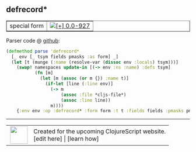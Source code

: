 ## defrecord\*



 <table border="1">
<tr>
<td>special form</td>
<td><a href="https://github.com/cljsinfo/cljs-api-docs/tree/0.0-927"><img valign="middle" alt="[+] 0.0-927" title="Added in 0.0-927" src="https://img.shields.io/badge/+-0.0--927-lightgrey.svg"></a> </td>
</tr>
</table>









Parser code @ [github](https://github.com/clojure/clojurescript/blob/r1236/src/clj/cljs/compiler.clj#L1218-L1229):

```clj
(defmethod parse 'defrecord*
  [_ env [_ tsym fields pmasks :as form] _]
  (let [t (munge (:name (resolve-var (dissoc env :locals) tsym)))]
    (swap! namespaces update-in [(-> env :ns :name) :defs tsym]
           (fn [m]
             (let [m (assoc (or m {}) :name t)]
               (if-let [line (:line env)]
                 (-> m
                     (assoc :file *cljs-file*)
                     (assoc :line line))
                 m))))
    {:env env :op :defrecord* :form form :t t :fields fields :pmasks pmasks}))
```

<!--
Repo - tag - source tree - lines:

 <pre>
clojurescript @ r1236
└── src
    └── clj
        └── cljs
            └── <ins>[compiler.clj:1218-1229](https://github.com/clojure/clojurescript/blob/r1236/src/clj/cljs/compiler.clj#L1218-L1229)</ins>
</pre>

-->

---




 <table>
<tr><td>
<img valign="middle" align="right" width="48px" src="http://i.imgur.com/Hi20huC.png">
</td><td>
Created for the upcoming ClojureScript website.<br>
[edit here] | [learn how]
</td></tr></table>

[edit here]:https://github.com/cljsinfo/cljs-api-docs/blob/master/cljsdoc/special/defrecordSTAR.cljsdoc
[learn how]:https://github.com/cljsinfo/cljs-api-docs/wiki/cljsdoc-files

<!--

This information was too distracting to show to readers, but I'll leave it
commented here since it is helpful to:

- pretty-print the data used to generate this document
- and show how to retrieve that data



The API data for this symbol:

```clj
{:ns "special",
 :name "defrecord*",
 :type "special form",
 :source {:code "(defmethod parse 'defrecord*\n  [_ env [_ tsym fields pmasks :as form] _]\n  (let [t (munge (:name (resolve-var (dissoc env :locals) tsym)))]\n    (swap! namespaces update-in [(-> env :ns :name) :defs tsym]\n           (fn [m]\n             (let [m (assoc (or m {}) :name t)]\n               (if-let [line (:line env)]\n                 (-> m\n                     (assoc :file *cljs-file*)\n                     (assoc :line line))\n                 m))))\n    {:env env :op :defrecord* :form form :t t :fields fields :pmasks pmasks}))",
          :title "Parser code",
          :repo "clojurescript",
          :tag "r1236",
          :filename "src/clj/cljs/compiler.clj",
          :lines [1218 1229]},
 :full-name "special/defrecord*",
 :full-name-encode "special/defrecordSTAR",
 :history [["+" "0.0-927"]]}

```

Retrieve the API data for this symbol:

```clj
;; from Clojure REPL
(require '[clojure.edn :as edn])
(-> (slurp "https://raw.githubusercontent.com/cljsinfo/cljs-api-docs/catalog/cljs-api.edn")
    (edn/read-string)
    (get-in [:symbols "special/defrecord*"]))
```

-->
